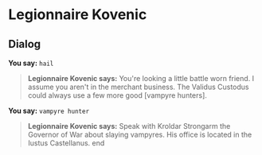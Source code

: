 # Legionnaire Kovenic


## Dialog

**You say:** `hail`



>**Legionnaire Kovenic says:** You're looking a little battle worn friend. I assume you aren't in the merchant business. The Validus Custodus could always use a few more good [vampyre hunters].

**You say:** `vampyre hunter`



>**Legionnaire Kovenic says:** Speak with Kroldar Strongarm the Governor of War about slaying vampyres. His office is located in the Iustus Castellanus.
end
